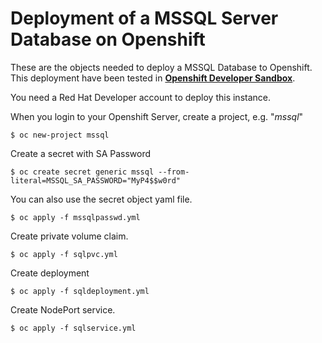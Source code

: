# Deployment of a MSSQL Server Database on Openshift

These are the objects needed to deploy a MSSQL Database to Openshift.
This deployment have been tested in **[Openshift Developer Sandbox](https://console.redhat.com/openshift/sandbox)**.

You need a Red Hat Developer account to deploy this instance.

When you login to your Openshift Server, create a project, e.g. "*mssql*"
```
$ oc new-project mssql
```
Create a secret with SA Password
```
$ oc create secret generic mssql --from-literal=MSSQL_SA_PASSWORD="MyP4$$w0rd"
```
You can also use the secret object yaml file.
```
$ oc apply -f mssqlpasswd.yml
```
Create private volume claim.
```
$ oc apply -f sqlpvc.yml
```
Create deployment
```
$ oc apply -f sqldeployment.yml
```
Create NodePort service.
```
$ oc apply -f sqlservice.yml
```